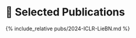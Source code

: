 # 📝 Selected Publications 
<!-- {% include_relative pubs/2024-CVPR-SPDMLR.md %} -->
{% include_relative pubs/2024-ICLR-LieBN.md %}
<!-- {% include_relative includes/pubs/2023-AAAI-RieLocal.md %}
{% include_relative includes/pubs/2021-TBD-Hbrid.md %}  -->